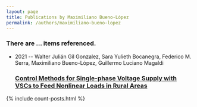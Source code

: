 ```yaml
---
layout: page
title: Publications by Maximiliano Bueno-López
permalink: /authors/maximiliano-bueno-lopez
---
```


<h3 id="number-posts">There are ... items referenced.</h3>
<ul class="post-list">
<li><span class='post-meta'>2021 -- Walter Julián Gil Gonzalez, Sara Yulieth Bocanegra, Federico M. Serra, Maximiliano Bueno-López, Guillermo Luciano Magaldi</span><h3><a class='post-link' href="{{ site.baseurl }}/control-methods-for-single-phase-voltage-supply-with-vscs-to-feed-nonlinear-loads-in-rural-areas">Control Methods for Single-phase Voltage Supply with VSCs to Feed Nonlinear Loads in Rural Areas</a></h3></li>

</ul>
{% include count-posts.html %}
